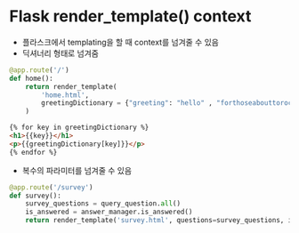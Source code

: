 #  Flask render_template() context

- 플라스크에서 templating을 할 때 context를 넘겨줄 수 있음
- 딕셔너리 형태로 넘겨줌

```Python
@app.route('/')                                                                 
def home():                                                                                                                  
    return render_template(                                                     
        'home.html',                                                            
        greetingDictionary = {"greeting": "hello" , "forthoseabouttorock" :"wesaluteyou" }                                       
    )   
```

```HTML
{% for key in greetingDictionary %}
<h1>{{key}}</h1>
<p>{{greetingDictionary[key]}}</p>
{% endfor %}
```

- 복수의 파라미터를 넘겨줄 수 있음
```Python
@app.route('/survey')
def survey():
    survey_questions = query_question.all()
    is_answered = answer_manager.is_answered()
    return render_template('survey.html', questions=survey_questions, is_answered=is_answered)
```
